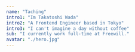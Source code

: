 ```yaml
---
name: "Taching"
intro1: "Im Takatoshi Wada"
intro2: "A Frontend Engineer based in Tokyo"
intro3: "I can't imagine a day without coffee"
sub: "I currently work full-time at Freewill."
avatar: "./hero.jpg"
---
```

